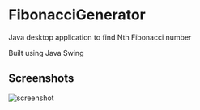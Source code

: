 # FibonacciGenerator
Java desktop application to find Nth Fibonacci number

Built using Java Swing
## Screenshots
![screenshot](https://user-images.githubusercontent.com/37250413/104356300-cada6180-5531-11eb-8eb1-95889d7d6814.png)

